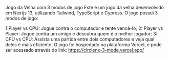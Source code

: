 Jogo da Velha com 3 modos de jogo
Este é um jogo da velha desenvolvido em Nextjs 13, utilizando Tailwind, TypeScript e Cypress. O jogo possui 3 modos de jogo:

1:Player vs CPU: Jogue contra o computador e tente vencê-lo;
2: Player vs Player: Jogue contra um amigo e descubra quem é o melhor jogador;
3: CPU vs CPU: Assista uma partida entre dois computadores e veja qual deles é mais     eficiente.
O jogo foi hospedado na plataforma Vercel, e pode ser acessado através do link: https://circlenx-3-mode.vercel.app/

